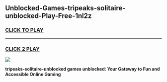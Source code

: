 
## Unblocked-Games-tripeaks-solitaire-unblocked-Play-Free-1nl2z
<h3>
<a href="https://premium76.site?title=tripeaks-solitaire-unblocked&ref=18A1">CLICK TO PLAY</a></h3>
<hr>

<h3>
<a href="https://premium76.site?title=tripeaks-solitaire-unblocked&ref=18A1">CLICK 2 PLAY</a>
  
</h3>

<a href="https://premium76.site?title=tripeaks-solitaire-unblocked&ref=18A1"><img src="https://clearcache.store/games.png"></a>


**tripeaks-solitaire-unblocked games unblocked: Your Gateway to Fun and Accessible Online Gaming**
